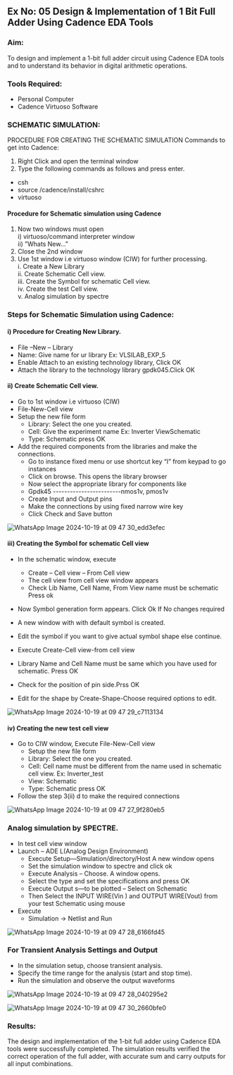 ## Ex No: 05 Design & Implementation of 1 Bit Full Adder Using Cadence EDA Tools   

### Aim:
To design and implement a 1-bit full adder circuit using Cadence EDA tools and to understand its behavior in digital arithmetic operations.

### Tools Required:
-	Personal Computer
-	Cadence Virtuoso Software

### SCHEMATIC SIMULATION:
PROCEDURE FOR CREATING THE SCHEMATIC SIMULATION
Commands to get into Cadence:
  
1.	Right Click and open the terminal window
2.	Type the following commands as follows and press enter.
  - csh
  - source /cadence/install/cshrc
  - virtuoso   
#### Procedure for Schematic simulation using Cadence <br/>
1.	Now two windows must open <br/>
  i) virtuoso/command interpreter window <br/>
  ii) ”Whats New…”
2.	Close the 2nd window
3.	Use 1st window i.e virtuoso window (CIW) for further processing.<br/>
       i.	Create a New Library
  	<br/>
       ii.	Create Schematic Cell view.
       <br/>
       iii.	Create the Symbol for schematic Cell view.
       <br/>
       iv.	Create the test Cell view.
       <br/>
       v.	Analog simulation by spectre
  

### Steps for Schematic Simulation using Cadence:
#### i)	Procedure for Creating New Library.
-	File –New – Library
-	Name: Give name for ur library Ex: VLSILAB_EXP_5
-	Enable Attach to an existing technology library, Click OK
-	Attach the library to the technology library gpdk045.Click OK
#### ii)	Create Schematic Cell view.
-	Go to 1st window i.e virtuoso (CIW)
-	File-New-Cell view
-	Setup the new file form
    +	Library: Select the one you created.
    +	Cell: Give the experiment name Ex: Inverter ViewSchematic
    +	Type: Schematic press OK
-	Add the required components from the libraries and make the connections.
    +	Go to instance fixed menu or use shortcut key “I” from keypad to go instances
    +	Click on browse. This opens the library browser
    +	Now select the appropriate library for components like 
    +	Gpdk45 ------------------------nmos1v, pmos1v
    +	Create Input and Output pins
    +	Make the connections by using fixed narrow wire key
    +	Click Check and Save button

![WhatsApp Image 2024-10-19 at 09 47 30_edd3efec](https://github.com/user-attachments/assets/197308c8-2e68-43bf-8e41-b9d82e8e97d5)
 
#### iii)	Creating the Symbol for schematic Cell view

-	In the schematic window, execute 
     +	Create – Cell view – From Cell view
     +	The cell view from cell view window appears
     +	Check Lib Name, Cell Name, From View name must be schematic Press ok
     
-	Now Symbol generation form appears. Click Ok If No changes required
-	A new window with with default symbol is created.
-	Edit the symbol if you want to give actual symbol shape else continue.
-	Execute Create-Cell view-from cell view
-	Library Name and Cell Name must be same which you have used for schematic. Press OK
-	Check for the position of pin side.Prss OK
-	Edit for the shape by Create-Shape-Choose required options to edit.

![WhatsApp Image 2024-10-19 at 09 47 29_c7113134](https://github.com/user-attachments/assets/1f8967a8-ef9d-4a17-b8ca-8421e9fdc817)

#### iv)	Creating the new test cell view

-	Go to CIW window, Execute File-New-Cell view
     +	Setup the new file form
     +	Library: Select the one you created.
     +	Cell: Cell name must be different from the name used in schematic cell view. Ex: Inverter_test
     +	View: Schematic
     +	Type: Schematic press OK
-	Follow the step 3(ii) d to make the required connections

![WhatsApp Image 2024-10-19 at 09 47 27_9f280eb5](https://github.com/user-attachments/assets/dfc32715-7c96-4acf-9ff9-234f87e8f640)
 
### Analog simulation by SPECTRE.
-	In test cell view window
-	Launch – ADE L(Analog Design Environment)
     +	Execute Setup—Simulation/directory/Host A new window opens
     +	Set the simulation window to spectre and click ok
     +	Execute Analysis – Choose. A window opens.
     +	Select the type and set the specifications and press OK
     +	Execute Output s—to be plotted – Select on Schematic
     +	Then Select the INPUT WIRE(Vin ) and OUTPUT WIRE(Vout) from your test Schematic using mouse
-	Execute
     + Simulation → Netlist and Run

![WhatsApp Image 2024-10-19 at 09 47 28_6166fd45](https://github.com/user-attachments/assets/5af28052-c93e-4099-8d5e-1122db9766ea)


### For Transient Analysis Settings and Output
  - In the simulation setup, choose transient analysis.
  - Specify the time range for the analysis (start and stop time).
  - Run the simulation and observe the output waveforms
    
![WhatsApp Image 2024-10-19 at 09 47 28_040295e2](https://github.com/user-attachments/assets/6b0ef8dd-01cd-4562-a5b4-b242b6116661)

![WhatsApp Image 2024-10-19 at 09 47 30_2660bfe0](https://github.com/user-attachments/assets/15ccf69c-8088-4366-b5f2-3349b217016d)


### Results:
The design and implementation of the 1-bit full adder using Cadence EDA tools were successfully completed. The simulation results verified the correct operation of the full adder, with accurate sum and carry outputs for all input combinations.
